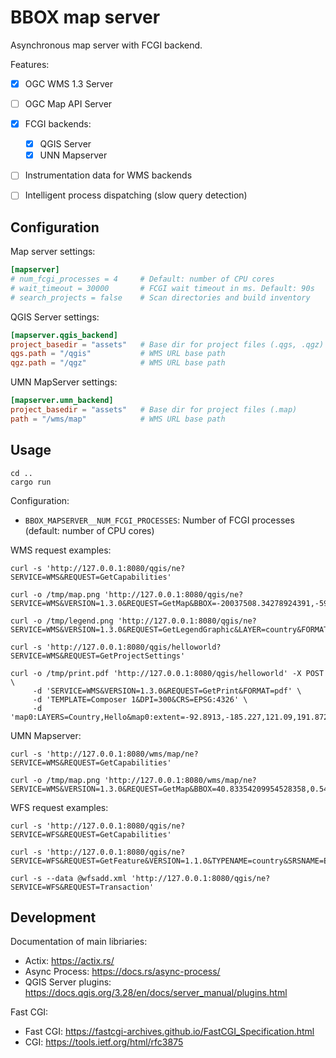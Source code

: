 # BBOX map server

Asynchronous map server with FCGI backend.

Features:
- [x] OGC WMS 1.3 Server
- [ ] OGC Map API Server
- [x] FCGI backends:
  - [X] QGIS Server
  - [X] UNN Mapserver
- [ ] Instrumentation data for WMS backends
- [ ] Intelligent process dispatching (slow query detection)


## Configuration

Map server settings:
```toml
[mapserver]
# num_fcgi_processes = 4     # Default: number of CPU cores
# wait_timeout = 30000       # FCGI wait timeout in ms. Default: 90s
# search_projects = false    # Scan directories and build inventory
```

QGIS Server settings:
```toml
[mapserver.qgis_backend]
project_basedir = "assets"   # Base dir for project files (.qgs, .qgz)
qgs.path = "/qgis"           # WMS URL base path
qgz.path = "/qgz"            # WMS URL base path
```

UMN MapServer settings:
```toml
[mapserver.umn_backend]
project_basedir = "assets"   # Base dir for project files (.map)
path = "/wms/map"            # WMS URL base path
```

## Usage

    cd ..
    cargo run

Configuration:
* `BBOX_MAPSERVER__NUM_FCGI_PROCESSES`: Number of FCGI processes (default: number of CPU cores)


WMS request examples:

    curl -s 'http://127.0.0.1:8080/qgis/ne?SERVICE=WMS&REQUEST=GetCapabilities'

    curl -o /tmp/map.png 'http://127.0.0.1:8080/qgis/ne?SERVICE=WMS&VERSION=1.3.0&REQUEST=GetMap&BBOX=-20037508.34278924391,-5966981.031407224014,19750246.20310878009,17477263.06060761213&CRS=EPSG:900913&WIDTH=1399&HEIGHT=824&LAYERS=country&STYLES=&FORMAT=image/png;%20mode%3D8bit'

    curl -o /tmp/legend.png 'http://127.0.0.1:8080/qgis/ne?SERVICE=WMS&VERSION=1.3.0&REQUEST=GetLegendGraphic&LAYER=country&FORMAT=image/png&STYLE=default&TRANSPARENT=true'

    curl -s 'http://127.0.0.1:8080/qgis/helloworld?SERVICE=WMS&REQUEST=GetProjectSettings'

    curl -o /tmp/print.pdf 'http://127.0.0.1:8080/qgis/helloworld' -X POST \
         -d 'SERVICE=WMS&VERSION=1.3.0&REQUEST=GetPrint&FORMAT=pdf' \
         -d 'TEMPLATE=Composer 1&DPI=300&CRS=EPSG:4326' \
         -d 'map0:LAYERS=Country,Hello&map0:extent=-92.8913,-185.227,121.09,191.872'

UMN Mapserver:

    curl -s 'http://127.0.0.1:8080/wms/map/ne?SERVICE=WMS&REQUEST=GetCapabilities'

    curl -o /tmp/map.png 'http://127.0.0.1:8080/wms/map/ne?SERVICE=WMS&VERSION=1.3.0&REQUEST=GetMap&BBOX=40.83354209954528358,0.542981257600549938,49.84069885574058389,15.5221558872974672&CRS=epsg:4326&WIDTH=1372&HEIGHT=825&LAYERS=country&STYLES=&FORMAT=image%2Fpng%3B%20mode%3D8bit'


WFS request examples:

    curl -s 'http://127.0.0.1:8080/qgis/ne?SERVICE=WFS&REQUEST=GetCapabilities'

    curl -s 'http://127.0.0.1:8080/qgis/ne?SERVICE=WFS&REQUEST=GetFeature&VERSION=1.1.0&TYPENAME=country&SRSNAME=EPSG:3857&BBOX=1059483.34824404888786376,5959680.16110791172832251,1061700.73825845750980079,5962445.67000228632241488,EPSG:3857'

    curl -s --data @wfsadd.xml 'http://127.0.0.1:8080/qgis/ne?SERVICE=WFS&REQUEST=Transaction'

## Development

Documentation of main libriaries:
* Actix: https://actix.rs/
* Async Process: https://docs.rs/async-process/
* QGIS Server plugins: https://docs.qgis.org/3.28/en/docs/server_manual/plugins.html

Fast CGI:
* Fast CGI: https://fastcgi-archives.github.io/FastCGI_Specification.html
* CGI: https://tools.ietf.org/html/rfc3875
